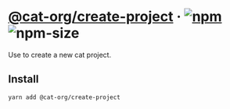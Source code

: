 # [@cat-org/create-project][website] · <!-- badges.start -->[![npm][npm-image]][npm-link] ![npm-size][npm-size-image]

[npm-image]: https://img.shields.io/npm/v/@cat-org/create-project.svg
[npm-link]: https://www.npmjs.com/package/@cat-org/create-project
[npm-size-image]: https://img.shields.io/bundlephobia/minzip/@cat-org/create-project.svg

<!-- badges.end -->

[website]: https://cat-org.github.io/core/create-project

Use to create a new cat project.

## Install

```sh
yarn add @cat-org/create-project
```
